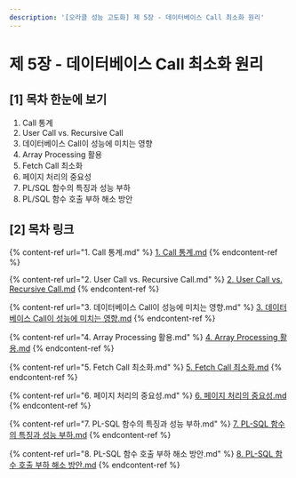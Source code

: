 ```yaml
---
description: '[오라클 성능 고도화] 제 5장 - 데이터베이스 Call 최소화 원리'
---
```


# 제 5장 - 데이터베이스 Call 최소화 원리

## \[1] 목차 한눈에 보기

1. Call 통계
2. User Call vs. Recursive Call
3. 데이터베이스 Call이 성능에 미치는 영향
4. Array Processing 활용
5. Fetch Call 최소화
6. 페이지 처리의 중요성
7. PL/SQL 함수의 특징과 성능 부하
8. PL/SQL 함수 호출 부하 해소 방안

## \[2] 목차 링크

{% content-ref url="1. Call 통계.md" %}
[1. Call 통계.md](<1. Call 통계.md>)
{% endcontent-ref %}

{% content-ref url="2. User Call vs. Recursive Call.md" %}
[2. User Call vs. Recursive Call.md](<2. User Call vs. Recursive Call.md>)
{% endcontent-ref %}

{% content-ref url="3. 데이터베이스 Call이 성능에 미치는 영향.md" %}
[3. 데이터베이스 Call이 성능에 미치는 영향.md](<3. 데이터베이스 Call이 성능에 미치는 영향.md>)
{% endcontent-ref %}

{% content-ref url="4. Array Processing 활용.md" %}
[4. Array Processing 활용.md](<4. Array Processing 활용.md>)
{% endcontent-ref %}

{% content-ref url="5. Fetch Call 최소화.md" %}
[5. Fetch Call 최소화.md](<5. Fetch Call 최소화.md>)
{% endcontent-ref %}

{% content-ref url="6. 페이지 처리의 중요성.md" %}
[6. 페이지 처리의 중요성.md](<6. 페이지 처리의 중요성.md>)
{% endcontent-ref %}

{% content-ref url="7. PL-SQL 함수의 특징과 성능 부하.md" %}
[7. PL-SQL 함수의 특징과 성능 부하.md](<7. PL-SQL 함수의 특징과 성능 부하.md>)
{% endcontent-ref %}

{% content-ref url="8. PL-SQL 함수 호출 부하 해소 방안.md" %}
[8. PL-SQL 함수 호출 부하 해소 방안.md](<8. PL-SQL 함수 호출 부하 해소 방안.md>)
{% endcontent-ref %}

##
